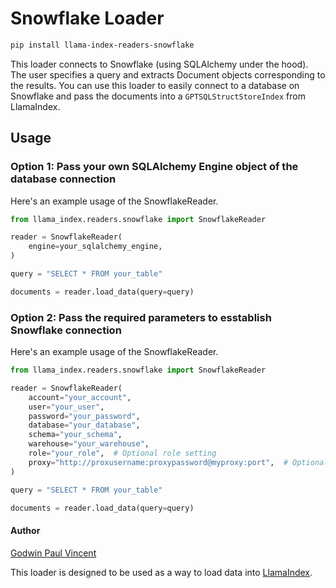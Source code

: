 # Snowflake Loader

```bash
pip install llama-index-readers-snowflake
```

This loader connects to Snowflake (using SQLAlchemy under the hood). The user specifies a query and extracts Document objects corresponding to the results. You can use this loader to easily connect to a database on Snowflake and pass the documents into a `GPTSQLStructStoreIndex` from LlamaIndex.

## Usage

### Option 1: Pass your own SQLAlchemy Engine object of the database connection

Here's an example usage of the SnowflakeReader.

```python
from llama_index.readers.snowflake import SnowflakeReader

reader = SnowflakeReader(
    engine=your_sqlalchemy_engine,
)

query = "SELECT * FROM your_table"

documents = reader.load_data(query=query)
```

### Option 2: Pass the required parameters to esstablish Snowflake connection

Here's an example usage of the SnowflakeReader.

```python
from llama_index.readers.snowflake import SnowflakeReader

reader = SnowflakeReader(
    account="your_account",
    user="your_user",
    password="your_password",
    database="your_database",
    schema="your_schema",
    warehouse="your_warehouse",
    role="your_role",  # Optional role setting
    proxy="http://proxusername:proxypassword@myproxy:port",  # Optional proxy setting
)

query = "SELECT * FROM your_table"

documents = reader.load_data(query=query)
```

#### Author

[Godwin Paul Vincent](https://github.com/godwin3737)

This loader is designed to be used as a way to load data into [LlamaIndex](https://github.com/run-llama/llama_index/).
